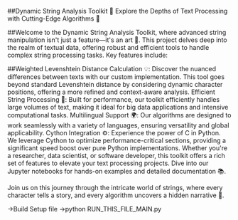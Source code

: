 ##Dynamic String Analysis Toolkit 🧬
Explore the Depths of Text Processing with Cutting-Edge Algorithms 🚀

##Welcome to the Dynamic String Analysis Toolkit, where advanced string manipulation isn't just a feature—it's an art 🎨. This project delves deep into the realm of textual data, offering robust and efficient tools to handle complex string processing tasks. Key features include:

##Weighted Levenshtein Distance Calculation 💡: Discover the nuanced differences between texts with our custom implementation. This tool goes beyond standard Levenshtein distance by considering dynamic character positions, offering a more refined and context-aware analysis.
Efficient String Processing 🚀: Built for performance, our toolkit efficiently handles large volumes of text, making it ideal for big data applications and intensive computational tasks.
Multilingual Support 🌍: Our algorithms are designed to work seamlessly with a variety of languages, ensuring versatility and global applicability.
Cython Integration ⚙️: Experience the power of C in Python. We leverage Cython to optimize performance-critical sections, providing a significant speed boost over pure Python implementations.
Whether you're a researcher, data scientist, or software developer, this toolkit offers a rich set of features to elevate your text processing projects. Dive into our Jupyter notebooks for hands-on examples and detailed documentation 📚.

Join us on this journey through the intricate world of strings, where every character tells a story, and every algorithm uncovers a hidden narrative 🌌.

->Build Setup file 
->python RUN_THIS_FILE_MAIN.py
